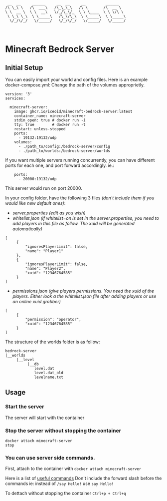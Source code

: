 ```                
 __  __     ______     __  __     __         ______    
/\ \_\ \   /\  ___\   /\_\_\_\   /\ \       /\  __ \   
\ \  __ \  \ \  __\   \/_/\_\/_  \ \ \____  \ \ \/\ \  
 \ \_\ \_\  \ \_____\   /\_\/\_\  \ \_____\  \ \_____\ 
  \/_/\/_/   \/_____/   \/_/\/_/   \/_____/   \/_____/ 
                                                       
                   
```
# Minecraft Bedrock Server

## Initial Setup

You can easily import your world and config files. Here is an example docker-compose.yml:
Change the path of the volumes approprietly.
```
version: '3'
services:

  minecraft-server:
    image: ghcr.io/iceoid/minecraft-bedrock-server:latest
    container_name: minecraft-server
    stdin_open: true # docker run -i
    tty: true        # docker run -t
    restart: unless-stopped
    ports:
      - 19132:19132/udp
    volumes:
      - ./path_to/config:/bedrock-server/config
      - ./path_to/worlds:/bedrock-server/worlds
```

If you want multiple servers running concurrently, you can have different ports for each one, and port forward accordingly. ie.:
```
    ports:
      - 20000:19132/udp
```
This server would run on port 20000.

In your config folder, have the following 3 files _(don't include them if you would like new default ones)_:
- *server.properties* _(edit as you wish)_
- *whitelist.json* _(if whitelist=on is set in the server.properties, you need to add players in this file as follow. The xuid will be generated automatically)_
```
[
     {
         "ignoresPlayerLimit": false,
         "name": "Player1"
     },
     {
         "ignoresPlayerLimit": false,
         "name": "Player2",
         "xuid": "12346764585"
     }
]
```
- *permissions.json* _(give players permissions. You need the xuid of the players. Either look a the whitelist.json file after adding players or use an online xuid grabber)_
```
[
     {
         "permission": "operator",
         "xuid": "12346764585"
     }
]
```
The structure of the worlds folder is as follow:
```
bedrock-server
|__worlds
     |__level
          |__db
             level.dat
             level.dat_old
             levelname.txt
```

## Usage

### Start the server
The server will start with the container

### Stop the server without stopping the container
`docker attach minecraft-server`\
`stop`

### You can use server side commands. 

First, attach to the container with
`docker attach minecraft-server`

Here is a list of [useful commands](https://minecraftbedrock-archive.fandom.com/wiki/Commands/List_of_Commands)
Don't include the forward slash before the commands ie: instead of `/say Hello!` use `say Hello!`

To dettach without stopping the container
`Ctrl+p + Ctrl+q`
